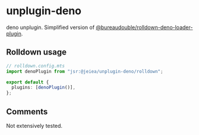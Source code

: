 # unplugin-deno

deno unplugin. Simplified version of
[@bureaudouble/rolldown-deno-loader-plugin](https://jsr.io/@bureaudouble/rolldown-deno-loader-plugin).

## Rolldown usage

```ts
// rolldown.config.mts
import denoPlugin from "jsr:@jeiea/unplugin-deno/rolldown";

export default {
  plugins: [denoPlugin()],
};
```

## Comments

Not extensively tested.
